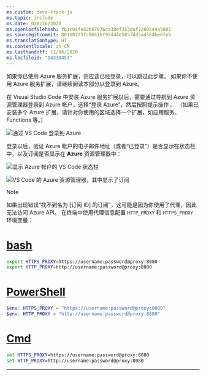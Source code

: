 ```yaml
---
ms.custom: devx-track-js
ms.topic: include
ms.date: 010/16/2020
ms.openlocfilehash: fb1c04fe82b67076ca38ef353daf7260544a5881
ms.sourcegitcommit: 801682d3fc9651bf95d44e58574d5a4564be6feb
ms.translationtype: HT
ms.contentlocale: zh-CN
ms.lasthandoff: 11/06/2020
ms.locfileid: "94338453"
---
```

如果你已使用 Azure 服务扩展，则应该已经登录，可以跳过此步骤。 如果你不使用 Azure 服务扩展，请继续阅读本部分以登录到 Azure。

在 Visual Studio Code 中安装 Azure 服务扩展以后，需要通过导航到 Azure 资源管理器登录到 Azure 帐户，选择“登录 Azure”，然后按照提示操作 。 （如果已安装多个 Azure 扩展，请针对你使用的区域选择一个扩展，如应用服务、Functions 等。）

![通过 VS Code 登录到 Azure](../media/deploy-azure/azure-sign-in.png)

登录以后，验证 Azure 帐户的电子邮件地址（或者“已登录”）是否显示在状态栏中，以及订阅是否显示在 **Azure** 资源管理器中：

![显示 Azure 帐户的 VS Code 状态栏](../media/deploy-azure/azure-account-status-bar.png)

![VS Code 的 Azure 资源管理器，其中显示了订阅](../media/deploy-azure/azure-subscription-view.png)

> [!NOTE]
> 如果出现错误“找不到名为 [订阅 ID] 的订阅”，这可能是因为你使用了代理，因此无法访问 Azure API。 在终端中使用代理信息配置 `HTTP_PROXY` 和 `HTTPS_PROXY` 环境变量：
>
> # <a name="bash"></a>[bash](#tab/bash)
>
> ```bash
> export HTTPS_PROXY=https://username:password@proxy:8080
> export HTTP_PROXY=http://username:password@proxy:8080
> ```
>
> # <a name="powershell"></a>[PowerShell](#tab/powershell)
>
> ```powershell
> $env: HTTPS_PROXY = "https://username:password@proxy:8080"
> $env: HTTP_PROXY = "http://username:password@proxy:8080"
> ```
>
> # <a name="cmd"></a>[Cmd](#tab/cmd)
>
> ```cmd
> set HTTPS_PROXY=https://username:password@proxy:8080
> set HTTP_PROXY=http://username:password@proxy:8080
> ```
>
> ---
